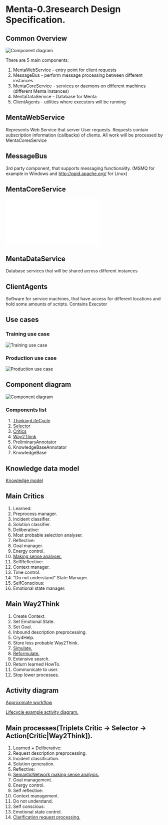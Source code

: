 # Menta-0.3research Design Specification.

## Common Overview
![Component diagram](https://github.com/menta/menta-0.3/raw/master/doc/design-specification/uml/images/ThinkingLifeCycleOverview.png)

There are 5 main components:

1. MentaWebService - entry point for client requests
1. MessageBus - perform message processing between different instances
1. MentaCoreService - services or daemons on different machines (different Menta instances)
1. MentaDataService - Database for Menta
1. ClientAgents - utilities where executors will be running

## MentaWebService
Represents Web Service that server User requests. Requests contain subscription information (callbacks) of clients. All work will be processed by MentaCoresService

## MessageBus
3rd party component, that supports messaging functionality. (MSMQ for example in Windows and http://qpid.apache.org/ for Linux)

## MentaCoreService
![MentaCoreService](thinking-life-cycle.md)

## MentaDataService
Database services that will be shared across different instances

## ClientAgents
Software for service machines, that have access for different locations and hold some amounts of scripts. Contains Executor


## <a name="Use_cases">Use cases</a>

### Training use case
![Training use case](https://github.com/menta/menta-0.3/raw/master/doc/design-specification/uml/images/UseCaseTrain.png)

### Production use case
![Production use case](https://github.com/menta/menta-0.3/raw/master/doc/design-specification/uml/images/UseCaseProduction.png)

## <a name="Component_diagram">Component diagram</a>

![Component diagram](https://github.com/menta/menta-0.3/raw/master/doc/design-specification/uml/images/Component.png)

### Components list

 1. [ThinkingLifeCycle](thinking-life-cycle.md)
 1. [Selector](selector.md)
 1. [Critics](critics.md)
 1. [Way2Think](way2Think.md)
 1. PreliminaryAnnotator
 1. KnowledgeBaseAnnotator
 1. KnowledgeBase

## Knowledge data model
[Knowledge model](https://github.com/menta/menta-0.3/blob/master/doc/design-specification/knowledge.md)

## Main Critics

 1. Learned:
   2. Preprocess manager.
   2. Incident classifier.
   2. Solution classifier.
 1. Deliberative:
   2. Most probable selection analyser.
 1. Reflective:
   2. Goal manager.
   2. Energy control.
   2. [Making sense analyser.](making-sense-analyser.md)
 1. SelfReflective:
   2. Context manager.
   2. Time control.
   2. "Do not understand" State Manager.
 1. SelfConscious:
   2. Emotional state manager.

## Main Way2Think

 1. Create Context.
 1. Set Emotional State.
 1. Set Goal.
 1. Inbound description preprocessing.
 1. Cry4Help.
 1. Store less probable Way2Think.
 1. [Simulate.](simulation-way2Think.md)
 1. [Reformulate.](reformulate-way2Think.md)
 1. Extensive search.
 1. Return learned HowTo.
 1. Communicate to user.
 1. Stop lower processes.

## <a name="Activity_diagram">Activity diagram</a>

[Approximate workflow](https://github.com/menta/menta-0.3/blob/master/doc/informal/perceiving-modelling.md#Approximate_workflow)

[Lifecycle example activity diagram.](https://github.com/menta/menta-0.3/blob/master/doc/design-specification/lifecycle-activity.md)

## Main processes(Triplets Critic -> Selector -> Action[Critic|Way2Think]).

 1. Learned + Deliberative:
   2. Request description preprocessing.
   2. Incident classification.
   2. Solution generation.
 1. Reflective:
   2. [SemanticNetwork making sense analysis.](making-sense-analysis.md)
   2. Goal management.
   2. Energy control.
 1. Self reflective:
   2. Context management.
   2. Do not understand.
 1. Self conscious:
   2. Emotional state control.
 1. [Clarification request processing.](clarification-request-processing.md)

